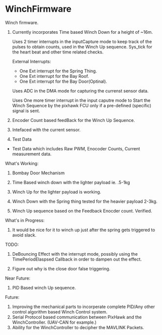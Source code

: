 # WinchFirmware
Winch firmware. 


1. Currently incorporates Time based Winch Down for a height of ~16m.
  
    Uses 2 timer interrupts in the inputCapture mode to keep track of the pulses to obtain counts, used in the Winch Up sequence.
    Sys_tick for the heart beat and other time related checks.
  
    External Interrupts:
    * One Ext interrupt for the Spring Thing.
    * One Ext interrupt for the Bay Roof.
    * One Ext interrupt for the Bay Door(Optinal).

    Uses ADC in the DMA mode for capturing the currenst sensor data. 

    Uses One more timer interrupt in the input caputre mode to Start the Winch Sequence by the pixhawk FCU only if a pre-defined (specific) signal is sent.  

  
2. Encoder Count based feedBack for the Winch Up Sequence.

3. Intefaced with the current sensor.

4. Test Data 
  * Test Data which includes Raw PWM, Enocoder Counts, Current measurement data.


What's Working:

1. Bombay Door Mechanism 
2. Time Based winch down with the lighter payload ie. .5-1kg
3. Winch Up for the lighter payload is working. 

4. Winch Down with the Spring thing tested for the heavier payload 2-3kg.
5. Winch Up sequence based on the Feedback Enocder count. Verified.



What's in Progress:
1. It  would be nice for it to winch up just after the spring gets triggered to avoid slack.

TODO:

1. DeBouncing Effect with the interrupt mode, possibly using the TimePeriodElaspsed Callback
   in order to dampen out the effect.
 
2. Figure out why is the close door false triggering.

Near Future:
1. PID Based winch Up sequence.


Future:
1. Improving the mechanical parts to incorperate complete PID/Any other control algorithm based Winch Control system.
2. Serial Protocol based communication between PixHawk and the WinchController. (UAV-CAN for example.)
3. Ability for the WinchController to decipher the MAVLINK Packets. 